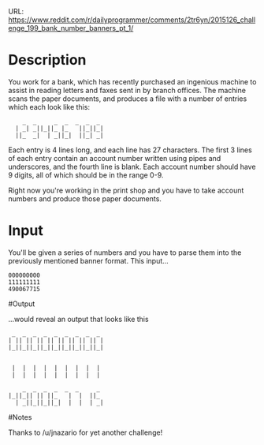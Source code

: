 URL: https://www.reddit.com/r/dailyprogrammer/comments/2tr6yn/2015126_challenge_199_bank_number_banners_pt_1/

# Description

You work for a bank, which has recently purchased an ingenious machine to assist in reading letters and faxes sent in by branch offices. The machine scans the paper documents, and produces a file with a number of entries which each look like this:

	    _  _     _  _  _  _  _
	  | _| _||_||_ |_   ||_||_|
	  ||_  _|  | _||_|  ||_| _|

Each entry is 4 lines long, and each line has 27 characters. The first 3 lines of each entry contain an account number written using pipes and underscores, and the fourth line is blank. Each account number should have 9 digits, all of which should be in the range 0-9.

Right now you're working in the print shop and you have to take account numbers and produce those paper documents.

# Input

You'll be given a series of numbers and you have to parse them into the previously mentioned banner format. This input...

	000000000
	111111111
	490067715

#Output

...would reveal an output that looks like this

	 _  _  _  _  _  _  _  _  _
	| || || || || || || || || |
	|_||_||_||_||_||_||_||_||_|


	 |  |  |  |  |  |  |  |  |
	 |  |  |  |  |  |  |  |  |

	    _  _  _  _  _  _     _
	|_||_|| || ||_   |  |  ||_
	  | _||_||_||_|  |  |  | _|

#Notes

Thanks to /u/jnazario for yet another challenge!
